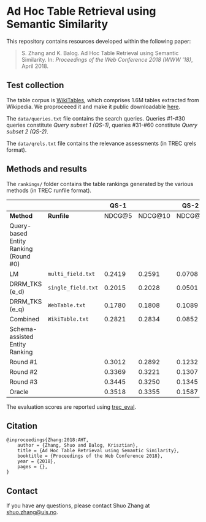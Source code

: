 # Ad Hoc Table Retrieval using Semantic Similarity

This repository contains resources developed within the following paper:

> S. Zhang and K. Balog. Ad Hoc Table Retrieval using Semantic Similarity. In: *Proceedings of the Web Conference 2018 (WWW '18)*, April 2018.


## Test collection

The table corpus is [WikiTables](http://websail-fe.cs.northwestern.edu/TabEL/), which comprises 1.6M tables extracted from Wikipedia. We proproceeed it and make it public downloadable [here](http://iai.group/downloads/smart_table/WP_tables.zip).

The `data/queries.txt` file contains the search queries. Queries #1-#30 queries constitute *Query subset 1 (QS-1)*, queries #31-#60 constitute *Query subset 2 (QS-2)*.

The `data/qrels.txt` file contains the relevance assessments (in TREC qrels format).  


## Methods and results

The `rankings/` folder contains the table rankings generated by the various methods (in TREC runfile format).

|  |  | QS-1 || QS-2||
| -- | -- | -- | -- | -- | -- |
| **Method** | **Runfile**  | NDCG@5 | NDCG@10 | NDCG@5 | NDCG@10|
| Query-based Entity Ranking (Round \#0)|
| LM | `multi_field.txt` | 0.2419 | 0.2591 | 0.0708 | 0.0823 |
| DRRM_TKS (e_d) | `single_field.txt` | 0.2015 | 0.2028 | 0.0501 | 0.0540 |
| DRRM_TKS (e_q) | `WebTable.txt` | 0.1780 | 0.1808 | 0.1089 | 0.1083 |
| Combined | `WikiTable.txt` | 0.2821 | 0.2834 | 0.0852 | 0.0920 |
|Schema-assisted Entity Ranking|
|Round \#1||0.3012 | 0.2892 | 0.1232 | 0.1201|
|Round \#2||0.3369| 0.3221 |0.1307 | 0.1264 |
|Round \#3||0.3445|0.3250|0.1345| 0.1270|
|Oracle ||0.3518|0.3355|0.1587|0.1555|




The evaluation scores are reported using [trec_eval](https://github.com/usnistgov/trec_eval).


## Citation
```
@inproceedings{Zhang:2018:AHT,
    author = {Zhang, Shuo and Balog, Krisztian},
    title = {Ad Hoc Table Retrieval using Semantic Similarity},
    booktitle = {Proceedings of the Web Conference 2018},
    year = {2018},
    pages = {},
}
```

## Contact
If you have any questions, please contact Shuo Zhang at shuo.zhang@uis.no.
